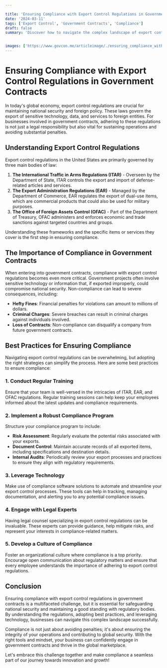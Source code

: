 ```yaml
---

title: 'Ensuring Compliance with Export Control Regulations in Government Contracts'
date: '2024-03-11'
tags: ['Export Control', 'Government Contracts', 'Compliance']
draft: false
summary: 'Discover how to navigate the complex landscape of export control regulations in government contracts, ensuring your projects remain compliant and successful.'


images: ['https://www.govcon.me/articleimage/./ensuring_compliance_with_export_control_regulations_in_government_contracts.webp']
---
```


# Ensuring Compliance with Export Control Regulations in Government Contracts

In today's global economy, export control regulations are crucial for maintaining national security and foreign policy. These laws govern the export of sensitive technology, data, and services to foreign entities. For businesses involved in government contracts, adhering to these regulations is not just a legal responsibility but also vital for sustaining operations and avoiding substantial penalties.

## Understanding Export Control Regulations

Export control regulations in the United States are primarily governed by three main bodies of law:

1. **The International Traffic in Arms Regulations (ITAR)** - Overseen by the Department of State, ITAR controls the export and import of defense-related articles and services.
2. **The Export Administration Regulations (EAR)** - Managed by the Department of Commerce, EAR regulates the export of dual-use items, which are commercial products that could also be used for military purposes.
3. **The Office of Foreign Assets Control (OFAC)** - Part of the Department of Treasury, OFAC administers and enforces economic and trade sanctions against targeted countries and groups.

Understanding these frameworks and the specific items or services they cover is the first step in ensuring compliance.

## The Importance of Compliance in Government Contracts

When entering into government contracts, compliance with export control regulations becomes even more critical. Government projects often involve sensitive technology or information that, if exported improperly, could compromise national security. Non-compliance can lead to severe consequences, including:

- **Hefty Fines**: Financial penalties for violations can amount to millions of dollars.
- **Criminal Charges**: Severe breaches can result in criminal charges against individuals involved.
- **Loss of Contracts**: Non-compliance can disqualify a company from future government contracts.

## Best Practices for Ensuring Compliance

Navigating export control regulations can be overwhelming, but adopting the right strategies can simplify the process. Here are some best practices to ensure compliance:

### 1. Conduct Regular Training
Ensure that your team is well-versed in the intricacies of ITAR, EAR, and OFAC regulations. Regular training sessions can help keep your employees informed about the latest updates and compliance requirements.

### 2. Implement a Robust Compliance Program
Structure your compliance program to include:

- **Risk Assessment**: Regularly evaluate the potential risks associated with your exports.
- **Document Control**: Maintain accurate records of all exported items, including specifications and destination details.
- **Internal Audits**: Periodically review your export processes and practices to ensure they align with regulatory requirements.

### 3. Leverage Technology
Make use of compliance software solutions to automate and streamline your export control processes. These tools can help in tracking, managing documentation, and alerting you to any potential compliance issues.

### 4. Engage with Legal Experts
Having legal counsel specializing in export control regulations can be invaluable. These experts can provide guidance, help mitigate risks, and represent your interests in compliance-related matters.

### 5. Develop a Culture of Compliance
Foster an organizational culture where compliance is a top priority. Encourage open communication about regulatory matters and ensure that every employee understands the importance of adhering to export control regulations.

## Conclusion

Ensuring compliance with export control regulations in government contracts is a multifaceted challenge, but it is essential for safeguarding national security and maintaining a good standing with regulatory bodies. By understanding the regulations, adopting best practices, and leveraging technology, businesses can navigate this complex landscape successfully.

Compliance is not just about avoiding penalties; it's about ensuring the integrity of your operations and contributing to global security. With the right tools and mindset, your business can confidently engage in government contracts and thrive in the global marketplace.

Let's embrace this challenge together and make compliance a seamless part of our journey towards innovation and growth!


